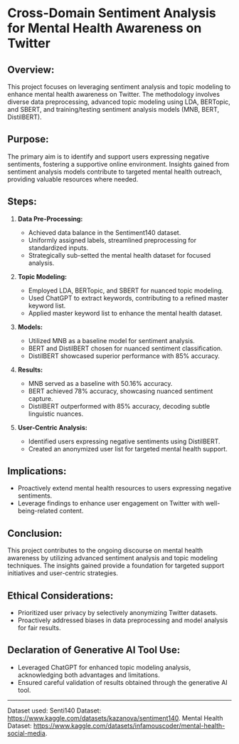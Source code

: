# Cross-Domain Sentiment Analysis for Mental Health Awareness on Twitter

## Overview:

This project focuses on leveraging sentiment analysis and topic modeling to enhance mental health awareness on Twitter. The methodology involves diverse data preprocessing, advanced topic modeling using LDA, BERTopic, and SBERT, and training/testing sentiment analysis models (MNB, BERT, DistilBERT).

## Purpose:

The primary aim is to identify and support users expressing negative sentiments, fostering a supportive online environment. Insights gained from sentiment analysis models contribute to targeted mental health outreach, providing valuable resources where needed.

## Steps:

1. **Data Pre-Processing:**
   - Achieved data balance in the Sentiment140 dataset.
   - Uniformly assigned labels, streamlined preprocessing for standardized inputs.
   - Strategically sub-setted the mental health dataset for focused analysis.

2. **Topic Modeling:**
   - Employed LDA, BERTopic, and SBERT for nuanced topic modeling.
   - Used ChatGPT to extract keywords, contributing to a refined master keyword list.
   - Applied master keyword list to enhance the mental health dataset.

3. **Models:**
   - Utilized MNB as a baseline model for sentiment analysis.
   - BERT and DistilBERT chosen for nuanced sentiment classification.
   - DistilBERT showcased superior performance with 85% accuracy.

4. **Results:**
   - MNB served as a baseline with 50.16% accuracy.
   - BERT achieved 78% accuracy, showcasing nuanced sentiment capture.
   - DistilBERT outperformed with 85% accuracy, decoding subtle linguistic nuances.

5. **User-Centric Analysis:**
   - Identified users expressing negative sentiments using DistilBERT.
   - Created an anonymized user list for targeted mental health support.

## Implications:

- Proactively extend mental health resources to users expressing negative sentiments.
- Leverage findings to enhance user engagement on Twitter with well-being-related content.

## Conclusion:

This project contributes to the ongoing discourse on mental health awareness by utilizing advanced sentiment analysis and topic modeling techniques. The insights gained provide a foundation for targeted support initiatives and user-centric strategies.

## Ethical Considerations:

- Prioritized user privacy by selectively anonymizing Twitter datasets.
- Proactively addressed biases in data preprocessing and model analysis for fair results.

## Declaration of Generative AI Tool Use:

- Leveraged ChatGPT for enhanced topic modeling analysis, acknowledging both advantages and limitations.
- Ensured careful validation of results obtained through the generative AI tool.

---

Dataset used:
Senti140 Dataset: https://www.kaggle.com/datasets/kazanova/sentiment140.
Mental Health Dataset: https://www.kaggle.com/datasets/infamouscoder/mental-health-social-media.
